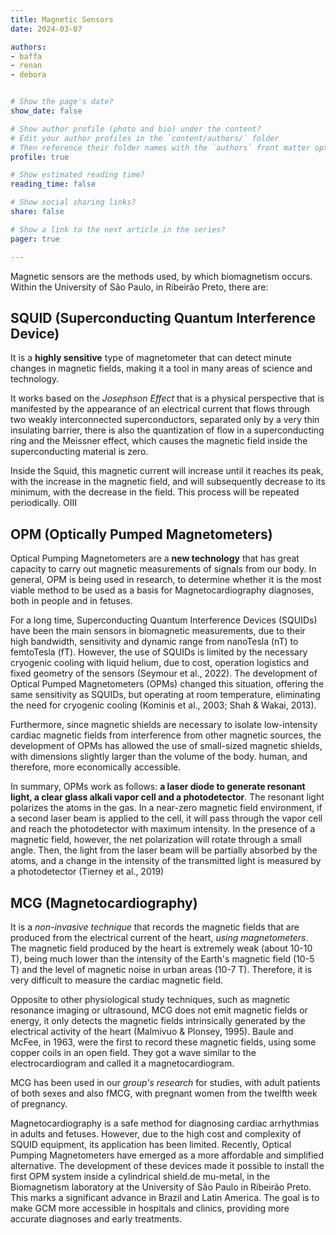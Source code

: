 ```yaml
---
title: Magnetic Sensors
date: 2024-03-07

authors:
- baffa
- renan
- debora


# Show the page's date?
show_date: false

# Show author profile (photo and bio) under the content?
# Edit your author profiles in the `content/authors/` folder
# Then reference their folder names with the `authors` front matter option above
profile: true

# Show estimated reading time?
reading_time: false

# Show social sharing links?
share: false

# Show a link to the next article in the series?
pager: true

---
```


Magnetic sensors are the methods used, by which biomagnetism occurs. Within the University of São Paulo, in Ribeirão Preto, there are:

<!--more-->

## SQUID (Superconducting Quantum Interference Device)


It is a **highly sensitive** type of magnetometer that can detect minute changes in magnetic fields, making it a tool in many areas of science and technology.

It works based on the _Josephson Effect_ that is a physical perspective that is manifested by the appearance of an electrical current that flows through two weakly interconnected superconductors, separated only by a very thin insulating barrier, there is also the quantization of flow in a superconducting ring and the Meissner effect, which causes the magnetic field inside the superconducting material is zero.

Inside the Squid, this magnetic current will increase until it reaches its peak, with the increase in the magnetic field, and will subsequently decrease to its minimum, with the decrease in the field. This process will be repeated periodically.
OIII

## OPM (Optically Pumped Magnetometers)


Optical Pumping Magnetometers are a **new technology** that has great capacity to carry out magnetic measurements of signals from our body. In general, OPM is being used in research, to determine whether it is the most viable method to be used as a basis for Magnetocardiography diagnoses, both in people and in fetuses. 

For a long time, Superconducting Quantum Interference Devices (SQUIDs) have been the main sensors in biomagnetic measurements, due to their high bandwidth, sensitivity and dynamic range from nanoTesla (nT) to femtoTesla (fT). However, the use of SQUIDs is limited by the necessary cryogenic cooling with liquid helium, due to cost, operation logistics and fixed geometry of the sensors (Seymour et al., 2022). The development of Optical Pumped Magnetometers (OPMs) changed this situation, offering the same sensitivity as SQUIDs, but operating at room temperature, eliminating the need for cryogenic cooling (Kominis et al., 2003; Shah & Wakai, 2013).

Furthermore, since magnetic shields are necessary to isolate low-intensity cardiac magnetic fields from interference from other magnetic sources, the development of OPMs has allowed the use of small-sized magnetic shields, with dimensions slightly larger than the volume of the body. human, and therefore, more economically accessible.
 
In summary, OPMs work as follows: **a laser diode to generate resonant light, a clear glass alkali vapor cell and a photodetector**. The resonant light polarizes the atoms in the gas. In a near-zero magnetic field environment, if a second laser beam is applied to the cell, it will pass through the vapor cell and reach the photodetector with maximum intensity. In the presence of a magnetic field, however, the net polarization will rotate through a small angle. Then, the light from the laser beam will be partially absorbed by the atoms, and a change in the intensity of the transmitted light is measured by a photodetector (Tierney et al., 2019)

## MCG (Magnetocardiography)

It is a _non-invasive technique_ that records the magnetic fields that are produced from the electrical current of the heart, *using magnetometers*. The magnetic field produced by the heart is extremely weak (about 10-10 T), being much lower than the intensity of the Earth's magnetic field (10-5 T) and the level of magnetic noise in urban areas (10-7 T). Therefore, it is very difficult to measure the cardiac magnetic field.

Opposite to other physiological study techniques, such as magnetic resonance imaging or ultrasound, MCG does not emit magnetic fields or energy, it only detects the magnetic fields intrinsically generated by the electrical activity of the heart (Malmivuo & Plonsey, 1995). Baule and McFee, in 1963, were the first to record these magnetic fields, using some copper coils in an open field. They got a wave similar to the electrocardiogram and called it a magnetocardiogram.

MCG has been used in our *group's research* for studies, with adult patients of both sexes and also fMCG, with pregnant women from the twelfth week of pregnancy.


Magnetocardiography is a safe method for diagnosing cardiac arrhythmias in adults and fetuses. However, due to the high cost and complexity of SQUID equipment, its application has been limited. Recently, Optical Pumping Magnetometers have emerged as a more affordable and simplified alternative. The development of these devices made it possible to install the first OPM system inside a cylindrical shield.de mu-metal, in the Biomagnetism laboratory at the University of São Paulo in Ribeirão Preto. This marks a significant advance in Brazil and Latin America. The goal is to make GCM more accessible in hospitals and clinics, providing more accurate diagnoses and early treatments.






